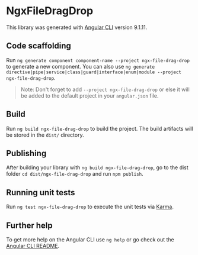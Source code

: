# NgxFileDragDrop

This library was generated with [Angular CLI](https://github.com/angular/angular-cli) version 9.1.11.

## Code scaffolding

Run `ng generate component component-name --project ngx-file-drag-drop` to generate a new component. You can also use `ng generate directive|pipe|service|class|guard|interface|enum|module --project ngx-file-drag-drop`.
> Note: Don't forget to add `--project ngx-file-drag-drop` or else it will be added to the default project in your `angular.json` file. 

## Build

Run `ng build ngx-file-drag-drop` to build the project. The build artifacts will be stored in the `dist/` directory.

## Publishing

After building your library with `ng build ngx-file-drag-drop`, go to the dist folder `cd dist/ngx-file-drag-drop` and run `npm publish`.

## Running unit tests

Run `ng test ngx-file-drag-drop` to execute the unit tests via [Karma](https://karma-runner.github.io).

## Further help

To get more help on the Angular CLI use `ng help` or go check out the [Angular CLI README](https://github.com/angular/angular-cli/blob/master/README.md).

